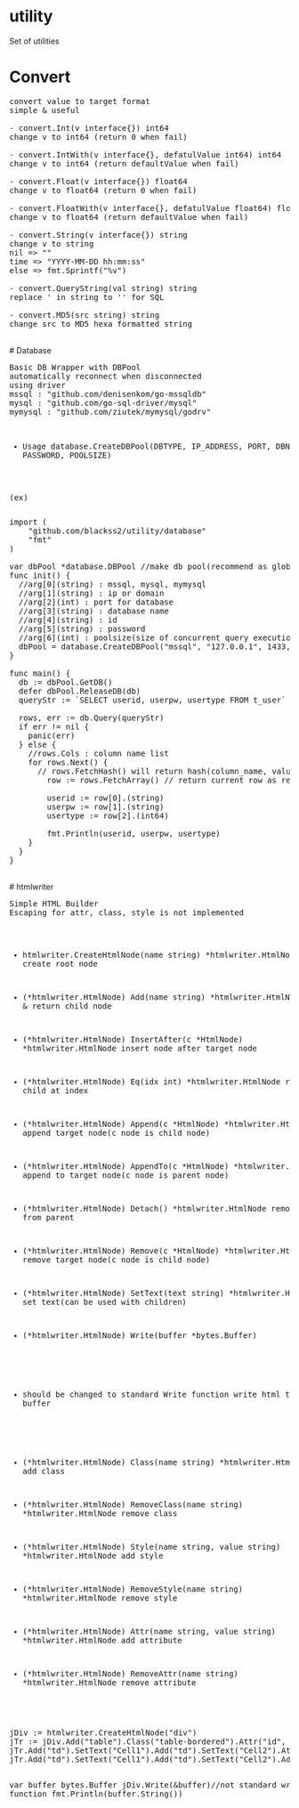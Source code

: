 # utility
Set of utilities
<br>
# Convert
<pre>
convert value to target format
simple & useful

- convert.Int(v interface{}) int64
change v to int64 (return 0 when fail)

- convert.IntWith(v interface{}, defatulValue int64) int64
change v to int64 (return defaultValue when fail)

- convert.Float(v interface{}) float64
change v to float64 (return 0 when fail)

- convert.FloatWith(v interface{}, defatulValue float64) float64
change v to float64 (return defaultValue when fail)

- convert.String(v interface{}) string
change v to string
nil => ""
time => "YYYY-MM-DD hh:mm:ss"
else => fmt.Sprintf("%v")

- convert.QueryString(val string) string
replace ' in string to '' for SQL

- convert.MD5(src string) string
change src to MD5 hexa formatted string
</pre>
<br>
# Database
<pre>
Basic DB Wrapper with DBPool
automatically reconnect when disconnected
using driver
mssql : "github.com/denisenkom/go-mssqldb"
mysql :	"github.com/go-sql-driver/mysql"
mymysql : "github.com/ziutek/mymysql/godrv"

- Usage
database.CreateDBPool(DBTYPE, IP_ADDRESS, PORT, DBNAME, ID, PASSWORD, POOLSIZE)

(ex)
</pre>
<pre>
import (
	"github.com/blackss2/utility/database"
	"fmt"
)

var dbPool *database.DBPool //make db pool(recommend as global variable)
func init() {
  //arg[0](string) : mssql, mysql, mymysql
  //arg[1](string) : ip or domain
  //arg[2](int) : port for database
  //arg[3](string) : database name
  //arg[4](string) : id
  //arg[5](string) : password
  //arg[6](int) : poolsize(size of concurrent query execution)
  dbPool = database.CreateDBPool("mssql", "127.0.0.1", 1433, "testdb", "testuser", "testpassword", 20) //18080
}

func main() {
  db := dbPool.GetDB()
  defer dbPool.ReleaseDB(db)
  queryStr := `SELECT userid, userpw, usertype FROM t_user`
  
  rows, err := db.Query(queryStr)
  if err != nil {
  	panic(err)
  } else {
    //rows.Cols : column name list
  	for rows.Next() {
  	  // rows.FetchHash() will return hash(column_name, value)
  		row := rows.FetchArray() // return current row as result([]interface{})
  		
  		userid := row[0].(string)
  		userpw := row[1].(string)
  		usertype := row[2].(int64)
  		
  		fmt.Println(userid, userpw, usertype)
  	}
  }
}
</pre>
<br>
# htmlwriter
<pre>
Simple HTML Builder
Escaping for attr, class, style is not implemented

- htmlwriter.CreateHtmlNode(name string) *htmlwriter.HtmlNode
create root node

- (*htmlwriter.HtmlNode) Add(name string) *htmlwriter.HtmlNode
add & return child node

- (*htmlwriter.HtmlNode) InsertAfter(c *HtmlNode) *htmlwriter.HtmlNode
insert node after target node

- (*htmlwriter.HtmlNode) Eq(idx int) *htmlwriter.HtmlNode
return child at index

- (*htmlwriter.HtmlNode) Append(c *HtmlNode) *htmlwriter.HtmlNode
append target node(c node is child node)

- (*htmlwriter.HtmlNode) AppendTo(c *HtmlNode) *htmlwriter.HtmlNode
append to target node(c node is parent node)

- (*htmlwriter.HtmlNode) Detach() *htmlwriter.HtmlNode
remove node from parent

- (*htmlwriter.HtmlNode) Remove(c *HtmlNode) *htmlwriter.HtmlNode
remove target node(c node is child node)

- (*htmlwriter.HtmlNode) SetText(text string) *htmlwriter.HtmlNode
set text(can be used with children)

- (*htmlwriter.HtmlNode) Write(buffer *bytes.Buffer)
* should be changed to standard Write function
write html to buffer

- (*htmlwriter.HtmlNode) Class(name string) *htmlwriter.HtmlNode
add class

- (*htmlwriter.HtmlNode) RemoveClass(name string) *htmlwriter.HtmlNode
remove class

- (*htmlwriter.HtmlNode) Style(name string, value string) *htmlwriter.HtmlNode
add style

- (*htmlwriter.HtmlNode) RemoveStyle(name string) *htmlwriter.HtmlNode
remove style

- (*htmlwriter.HtmlNode) Attr(name string, value string) *htmlwriter.HtmlNode
add attribute

- (*htmlwriter.HtmlNode) RemoveAttr(name string) *htmlwriter.HtmlNode
remove attribute
</pre>
<pre>
jDiv := htmlwriter.CreateHtmlNode("div")
jTr := jDiv.Add("table").Class("table-bordered").Attr("id", "TABLEID")
jTr.Add("td").SetText("Cell1").Add("td").SetText("Cell2").Attr("colspan", "2")
jTr.Add("td").SetText("Cell1").Add("td").SetText("Cell2").Add("td").SetText("Cell3")

var buffer bytes.Buffer
jDiv.Write(&buffer)//not standard write function
fmt.Println(buffer.String())
</pre>
